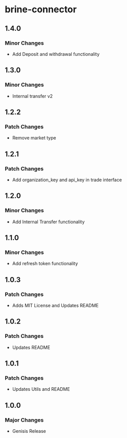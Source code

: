 # brine-connector

## 1.4.0

### Minor Changes

- Add Deposit and withdrawal functionality

## 1.3.0

### Minor Changes

- Internal transfer v2

## 1.2.2

### Patch Changes

- Remove market type

## 1.2.1

### Patch Changes

- Add organization_key and api_key in trade interface

## 1.2.0

### Minor Changes

- Add Internal Transfer functionality

## 1.1.0

### Minor Changes

- Add refresh token functionality

## 1.0.3

### Patch Changes

- Adds MIT License and Updates README

## 1.0.2

### Patch Changes

- Updates README

## 1.0.1

### Patch Changes

- Updates Utils and README

## 1.0.0

### Major Changes

- Genisis Release
